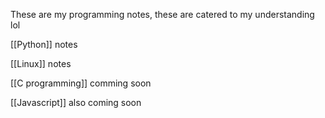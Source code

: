 These are my programming notes, these are catered to my understanding lol

[[Python]] notes

[[Linux]] notes

[[C programming]] comming soon

[[Javascript]] also coming soon
